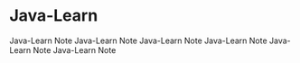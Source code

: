 # Java-Learn
Java-Learn Note
Java-Learn Note
Java-Learn Note
Java-Learn Note
Java-Learn Note
Java-Learn Note

